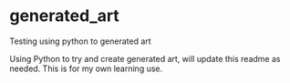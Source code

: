 # generated_art
Testing using python to generated art

Using Python to try and create generated art, will update this readme as needed.  This is for my own learning use.
